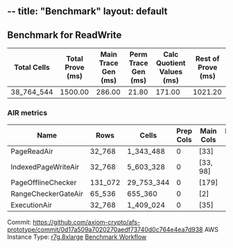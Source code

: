 --
title: "Benchmark"
layout: default
--

## Benchmark for ReadWrite

| Total Cells | Total Prove (ms) | Main Trace Gen (ms) | Perm Trace Gen (ms) | Calc Quotient Values (ms) | Rest of Prove (ms) |
| ----------- | ---------------- | ------------------- | ------------------- | ------------------------- | ------------------ |
| 38_764_544  | 1500.00          | 286.00              | 21.80               | 171.00                    | 1021.20            |

### AIR metrics

| Name                | Rows    | Cells      | Prep Cols | Main Cols | Perm Cols |
| ------------------- | ------- | ---------- | --------- | --------- | --------- |
| PageReadAir         | 32_768  | 1_343_488  | 0         | [33]      | [8]       |
| IndexedPageWriteAir | 32_768  | 5_603_328  | 0         | [33, 98]  | [40]      |
| PageOfflineChecker  | 131_072 | 29_753_344 | 0         | [179]     | [48]      |
| RangeCheckerGateAir | 65_536  | 655_360    | 0         | [2]       | [8]       |
| ExecutionAir        | 32_768  | 1_409_024  | 0         | [35]      | [8]       |

Commit: https://github.com/axiom-crypto/afs-prototype/commit/0d17a509a7020270aedf73740d0c764e4ea7d938
AWS Instance Type: [r7g.8xlarge](https://instances.vantage.sh/aws/ec2/r7g.8xlarge)
[Benchmark Workflow](https://github.com/axiom-crypto/afs-prototype/actions/runs/10257789894)
